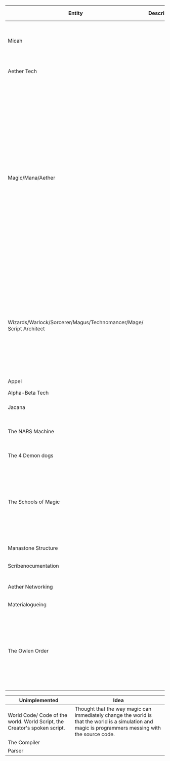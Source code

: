 
| Entity                                                             | Description | Real World Source                                                         | Application                                                                                                                                                                                                                                                                                                                                                         |
| ------------------------------------------------------------------ | ----------- | ------------------------------------------------------------------------- | ------------------------------------------------------------------------------------------------------------------------------------------------------------------------------------------------------------------------------------------------------------------------------------------------------------------------------------------------------------------- |
| Micah                                                              |             | Me. Self Insert. I'm trying get a bachelors in software engineering, man. |                                                                                                                                                                                                                                                                                                                                                                     |
| Aether Tech                                                        |             | Anything that runs on electricity                                         |                                                                                                                                                                                                                                                                                                                                                                     |
| Magic/Mana/Aether                                                  |             | Electricity                                                               | I spun it around a bit, made it into something that could immediately change the world like fictional magic. <br><br>If I didn't do so, then magic wouldn't be magic, right? <br><br>I'd just be writing about computers and changing the terms around. That's not creative, that's just calling a TV a television or a skateboard a wooden travel apparatus. lazy. |
| Wizards/Warlock/Sorcerer/Magus/Technomancer/Mage/ Script Architect |             | Computer Scientist, Programmers, etc.                                     | We turned electricity into tools, man. That's as magic as it gets in the real world. We're so used to it that we don't really stop to think that we took literal lightning and domesticated that.                                                                                                                                                                   |
| Appel                                                              |             | Apple Inc.                                                                |                                                                                                                                                                                                                                                                                                                                                                     |
| Alpha-Beta Tech                                                    |             | Alphabet Company                                                          |                                                                                                                                                                                                                                                                                                                                                                     |
| Jacana                                                             |             | The street that I grew up on.                                             |                                                                                                                                                                                                                                                                                                                                                                     |
| The NARS Machine                                                   |             | My Mom. strong. capable. Aging. at the time of my writing this.           | Nars, aka Nurse in Tagalog.                                                                                                                                                                                                                                                                                                                                         |
| The 4 Demon dogs                                                   |             | Willow, Peanut, Wally and Sam.                                            | Mom's dogs.                                                                                                                                                                                                                                                                                                                                                         |
| The Schools of Magic                                               |             | HTML                                                                      | HTML is Eich. Tee. Em. El. Lose a few words, assume that people read it wrong, pronounce it wrote, as it usually goes in real world logistics.                                                                                                                                                                                                                      |
| Manastone Structure                                                |             | Metal, PCBs, etc.                                                         |                                                                                                                                                                                                                                                                                                                                                                     |
| Scribenocumentation                                                |             | just documentation, wikis, etc.                                           |                                                                                                                                                                                                                                                                                                                                                                     |
| Aether Networking                                                  |             | Flow of electricity in any way.                                           |                                                                                                                                                                                                                                                                                                                                                                     |
| Materialogueing                                                    |             | Databases                                                                 | Material Catalogue.                                                                                                                                                                                                                                                                                                                                                 |
| The Owlen Order                                                    |             | WGU                                                                       | Western Governor's University is an Owl. Figured Micah wants to be acknowledged as a proper Wizard by them, ei getting a degree.                                                                                                                                                                                                                                    |


| Unimplemented                                                             | Idea                                                                                                                                                 |
| ------------------------------------------------------------------------- | ---------------------------------------------------------------------------------------------------------------------------------------------------- |
| World Code/ Code of the world. World Script, the Creator's spoken script. | Thought that the way magic can immediately change the world is that the world is a simulation and magic is programmers messing with the source code. |
| The Compiler                                                              |                                                                                                                                                      |
| Parser                                                                    |                                                                                                                                                      |
